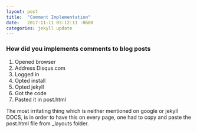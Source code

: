 ```yaml
---
layout: post
title:  "Comment Implementation"
date:   2017-11-11 03:12:11 -0600
categories: jekyll update
---
```


### How did you implements comments to blog posts

1. Opened browser
2. Address Disqus.com
3. Logged in
4. Opted install
5. Opted jekyll
6. Got the code
7. Pasted it in post.html

The most irritating thing which is neither mentioned on google or jekyll DOCS, is in order to have this on every page, one had to copy and paste the post.html file from _layouts folder.
